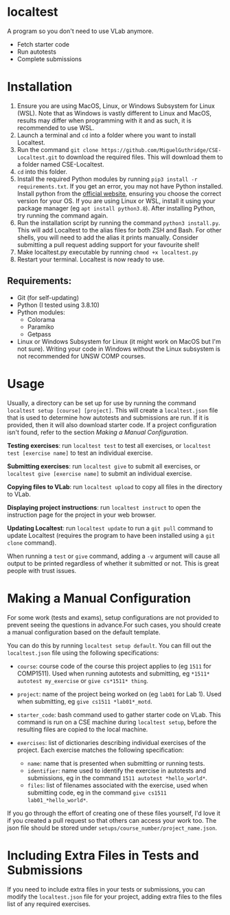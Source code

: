# localtest

A program so you don't need to use VLab anymore.
 - Fetch starter code
 - Run autotests
 - Complete submissions

# Installation

1. Ensure you are using MacOS, Linux, or Windows Subsystem for Linux (WSL).
Note that as Windows is vastly different to Linux and MacOS, results may differ 
when programming with it and as such, it is recommended to use WSL.
2. Launch a terminal and `cd` into a folder where you want to install Localtest.
3. Run the command 
`git clone https://github.com/MiguelGuthridge/CSE-Localtest.git` to download the
required files. This will download them to a folder named CSE-Localtest.
3. `cd` into this folder.
4. Install the required Python modules by running 
`pip3 install -r requirements.txt`. If you get an error, you may not have Python
installed. Install python from the 
[official website](https://www.python.org/downloads/), ensuring you choose the
correct version for your OS. If you are using Linux or WSL, install it using 
your package manager (eg `apt install python3.8`). After installing Python, try 
running the command again.
5. Run the installation script by running the command `python3 install.py`.
This will add Localtest to the alias files for both ZSH and Bash. For other
shells, you will need to add the alias it prints manually. Consider submitting a
pull request adding support for your favourite shell!
6. Make localtest.py executable by running `chmod +x localtest.py`
7. Restart your terminal. Localtest is now ready to use.

## Requirements:
* Git (for self-updating)
* Python (I tested using 3.8.10)
* Python modules:
  * Colorama
  * Paramiko
  * Getpass
* Linux or Windows Subsystem for Linux (it might work on MacOS but I'm not 
sure). Writing your code in Windows without the Linux subsystem is not 
recommended for UNSW COMP courses.

# Usage

Usually, a directory can be set up for use by running the command 
`localtest setup [course] [project]`. This will create a `localtest.json` file 
that is used to determine how autotests and submissions are run. If it is 
provided, then it will also download starter code. If a project configuration 
isn't found, refer to the section *Making a Manual Configuration*.

**Testing exercises**: run `localtest test` to test all exercises, or 
`localtest test [exercise name]` to test an individual exercise.

**Submitting exercises**: run `localtest give` to submit all exercises, or 
`localtest give [exercise name]` to submit an individual exercise.

**Copying files to VLab**: run `localtest upload` to copy all files in the 
directory to VLab.

**Displaying project instructions**: run `localtest instruct` to open the 
instruction page for the project in your web browser.

**Updating Localtest**: run `localtest update` to run a `git pull` command to 
update Localtest (requires the program to have been installed using a 
`git clone` command).

When running a `test` or `give` command, adding a `-v` argument will cause all 
output to be printed regardless of whether it submitted or not. This is great 
people with trust issues.

# Making a Manual Configuration

For some work (tests and exams), setup configurations are not provided to 
prevent seeing the questions in advance.For such cases, you should create a 
manual configuration based on the default template.

You can do this by running `localtest setup default`. You can fill out the 
`localtest.json` file using the following specifications:

* `course`: course code of the course this project applies to (eg `1511` for 
COMP1511). Used when running autotests and submitting, eg 
`*1511* autotest my_exercise` or `give cs*1511* thing`.

* `project`: name of the project being worked on (eg `lab01` for Lab 1). Used 
when submitting, eg `give cs1511 *lab01*_motd`.

* `starter_code`: bash command used to gather starter code on VLab. This command 
is run on a CSE machine during `localtest setup`, before the resulting files are 
copied to the local machine.

* `exercises`: list of dictionaries describing individual exercises of the 
project. Each exercise matches the following specification:

   * `name`: name that is presented when submitting or running tests.
   * `identifier`: name used to identify the exercise in autotests and 
   submissions, eg in the command `1511 autotest *hello_world*`.
   * `files`: list of filenames associated with the exercise, used when 
   submitting code, eg in the command `give cs1511 lab01_*hello_world*`.

If you go through the effort of creating one of these files yourself, I'd love 
it if you created a pull request so that others can access your work too. The 
json file should be stored under `setups/course_number/project_name.json`.

# Including Extra Files in Tests and Submissions

If you need to include extra files in your tests or submissions, you can 
modify the `localtest.json` file for your project, adding extra files to the
files list of any required exercises.
